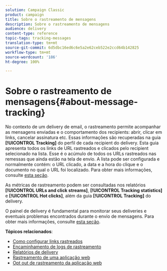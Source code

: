 ```yaml
---
solution: Campaign Classic
product: campaign
title: Sobre o rastreamento de mensagens
description: Sobre o rastreamento de mensagens
audience: delivery
content-type: reference
topic-tags: tracking-messages
translation-type: tm+mt
source-git-commit: 6d5dbc16ed6c6e5a2e62ceb522e2ccd64b142825
workflow-type: tm+mt
source-wordcount: '186'
ht-degree: 100%

---
```



# Sobre o rastreamento de mensagens{#about-message-tracking}

No contexto de um delivery de email, o rastreamento permite acompanhar as mensagens enviadas e o comportamento dos recipients: abrir, clicar em links, cancelar assinatura etc. Essas informações são recuperadas na guia **[!UICONTROL Tracking]** do perfil de cada recipient do delivery. Esta guia apresenta todos os links de URL rastreados e clicados pelo recipient selecionado na lista. Esse é o acúmulo de todos os URLs rastreados nas remessas que ainda estão na tela de envio. A lista pode ser configurada e normalmente contém: o URL clicado, a data e a hora do clique e o documento no qual o URL foi localizado. Para obter mais informações, consulte [esta seção](../../platform/using/editing-a-profile.md#tracking-tab).

As métricas de rastreamento podem ser consultadas nos relatórios **[!UICONTROL URLs and click streams]**, **[!UICONTROL Tracking statistics]** e **[!UICONTROL Hot clicks]**, além da guia **[!UICONTROL Tracking]** do delivery.

O painel de delivery é fundamental para monitorar seus deliveries e eventuais problemas encontrados durante o envio de mensagens. Para obter mais informações, consulte [esta seção](../../delivery/using/delivery-dashboard.md).

**Tópicos relacionados**:

* [Como configurar links rastreados](../../delivery/using/how-to-configure-tracked-links.md)
* [Encaminhamento de logs de rastreamento](../../production/using/tracking-logs-issues.md)
* [Relatórios de delivery](../../reporting/using/delivery-reports.md)
* [Rastreamento de uma aplicação web](../../web/using/tracking-a-web-application.md)
* [Opt out de rastreamento da aplicação web](../../web/using/web-application-tracking-opt-out.md)
